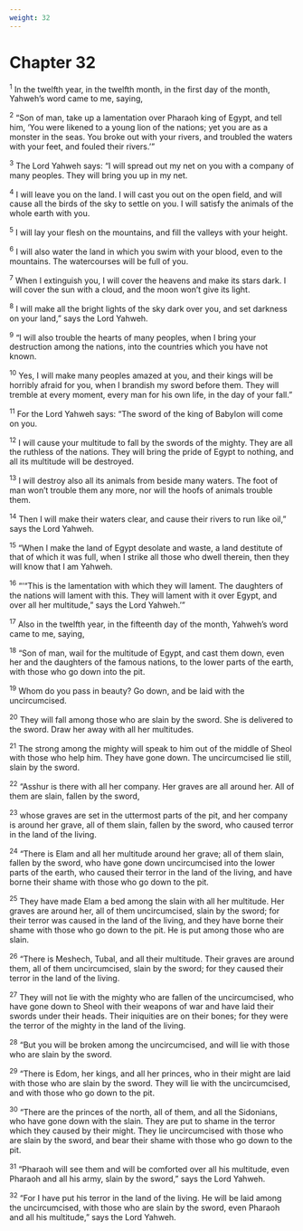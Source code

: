 ```yaml
---
weight: 32
---
```


# Chapter 32

<sup>1</sup> In the twelfth year, in the twelfth month, in the first day of the month, Yahweh’s word came to me, saying, 

<sup>2</sup> “Son of man, take up a lamentation over Pharaoh king of Egypt, and tell him, ‘You were likened to a young lion of the nations; yet you are as a monster in the seas. You broke out with your rivers, and troubled the waters with your feet, and fouled their rivers.’” 

<sup>3</sup> The Lord Yahweh says: “I will spread out my net on you with a company of many peoples. They will bring you up in my net. 

<sup>4</sup> I will leave you on the land. I will cast you out on the open field, and will cause all the birds of the sky to settle on you. I will satisfy the animals of the whole earth with you. 

<sup>5</sup> I will lay your flesh on the mountains, and fill the valleys with your height. 

<sup>6</sup> I will also water the land in which you swim with your blood, even to the mountains. The watercourses will be full of you. 

<sup>7</sup> When I extinguish you, I will cover the heavens and make its stars dark. I will cover the sun with a cloud, and the moon won’t give its light. 

<sup>8</sup> I will make all the bright lights of the sky dark over you, and set darkness on your land,” says the Lord Yahweh. 

<sup>9</sup> “I will also trouble the hearts of many peoples, when I bring your destruction among the nations, into the countries which you have not known. 

<sup>10</sup> Yes, I will make many peoples amazed at you, and their kings will be horribly afraid for you, when I brandish my sword before them. They will tremble at every moment, every man for his own life, in the day of your fall.” 

<sup>11</sup> For the Lord Yahweh says: “The sword of the king of Babylon will come on you. 

<sup>12</sup> I will cause your multitude to fall by the swords of the mighty. They are all the ruthless of the nations. They will bring the pride of Egypt to nothing, and all its multitude will be destroyed. 

<sup>13</sup> I will destroy also all its animals from beside many waters. The foot of man won’t trouble them any more, nor will the hoofs of animals trouble them. 

<sup>14</sup> Then I will make their waters clear, and cause their rivers to run like oil,” says the Lord Yahweh. 

<sup>15</sup> “When I make the land of Egypt desolate and waste, a land destitute of that of which it was full, when I strike all those who dwell therein, then they will know that I am Yahweh. 

<sup>16</sup> “‘“This is the lamentation with which they will lament. The daughters of the nations will lament with this. They will lament with it over Egypt, and over all her multitude,” says the Lord Yahweh.’” 

<sup>17</sup> Also in the twelfth year, in the fifteenth day of the month, Yahweh’s word came to me, saying, 

<sup>18</sup> “Son of man, wail for the multitude of Egypt, and cast them down, even her and the daughters of the famous nations, to the lower parts of the earth, with those who go down into the pit. 

<sup>19</sup> Whom do you pass in beauty? Go down, and be laid with the uncircumcised. 

<sup>20</sup> They will fall among those who are slain by the sword. She is delivered to the sword. Draw her away with all her multitudes. 

<sup>21</sup> The strong among the mighty will speak to him out of the middle of Sheol with those who help him. They have gone down. The uncircumcised lie still, slain by the sword. 

<sup>22</sup> “Asshur is there with all her company. Her graves are all around her. All of them are slain, fallen by the sword, 

<sup>23</sup> whose graves are set in the uttermost parts of the pit, and her company is around her grave, all of them slain, fallen by the sword, who caused terror in the land of the living. 

<sup>24</sup> “There is Elam and all her multitude around her grave; all of them slain, fallen by the sword, who have gone down uncircumcised into the lower parts of the earth, who caused their terror in the land of the living, and have borne their shame with those who go down to the pit. 

<sup>25</sup> They have made Elam a bed among the slain with all her multitude. Her graves are around her, all of them uncircumcised, slain by the sword; for their terror was caused in the land of the living, and they have borne their shame with those who go down to the pit. He is put among those who are slain. 

<sup>26</sup> “There is Meshech, Tubal, and all their multitude. Their graves are around them, all of them uncircumcised, slain by the sword; for they caused their terror in the land of the living. 

<sup>27</sup> They will not lie with the mighty who are fallen of the uncircumcised, who have gone down to Sheol with their weapons of war and have laid their swords under their heads. Their iniquities are on their bones; for they were the terror of the mighty in the land of the living. 

<sup>28</sup> “But you will be broken among the uncircumcised, and will lie with those who are slain by the sword. 

<sup>29</sup> “There is Edom, her kings, and all her princes, who in their might are laid with those who are slain by the sword. They will lie with the uncircumcised, and with those who go down to the pit. 

<sup>30</sup> “There are the princes of the north, all of them, and all the Sidonians, who have gone down with the slain. They are put to shame in the terror which they caused by their might. They lie uncircumcised with those who are slain by the sword, and bear their shame with those who go down to the pit. 

<sup>31</sup> “Pharaoh will see them and will be comforted over all his multitude, even Pharaoh and all his army, slain by the sword,” says the Lord Yahweh. 

<sup>32</sup> “For I have put his terror in the land of the living. He will be laid among the uncircumcised, with those who are slain by the sword, even Pharaoh and all his multitude,” says the Lord Yahweh. 


